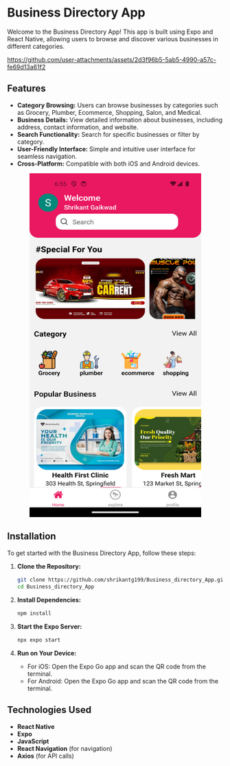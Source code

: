 # Business Directory App

Welcome to the Business Directory App! This app is built using Expo and React Native, allowing users to browse and discover various businesses in different categories.

https://github.com/user-attachments/assets/2d3f96b5-5ab5-4990-a57c-fe69d13a61f2


## Features

- **Category Browsing:** Users can browse businesses by categories such as Grocery, Plumber, Ecommerce, Shopping, Salon, and Medical.
- **Business Details:** View detailed information about businesses, including address, contact information, and website.
- **Search Functionality:** Search for specific businesses or filter by category.
- **User-Friendly Interface:** Simple and intuitive user interface for seamless navigation.
- **Cross-Platform:** Compatible with both iOS and Android devices.
<p align="center">
<img src="./assets/screenshot.png" alt="Business Directory App" width="400" height="800">
</p>

## Installation

To get started with the Business Directory App, follow these steps:

1. **Clone the Repository:**

    ```bash
    git clone https://github.com/shrikantg199/Business_directory_App.git
    cd Business_directory_App
    ```

2. **Install Dependencies:**

    ```bash
    npm install
    ```

3. **Start the Expo Server:**

    ```bash
    npx expo start
    ```

4. **Run on Your Device:**
    - For iOS: Open the Expo Go app and scan the QR code from the terminal.
    - For Android: Open the Expo Go app and scan the QR code from the terminal.

## Technologies Used

- **React Native**
- **Expo**
- **JavaScript**
- **React Navigation** (for navigation)
- **Axios** (for API calls)
